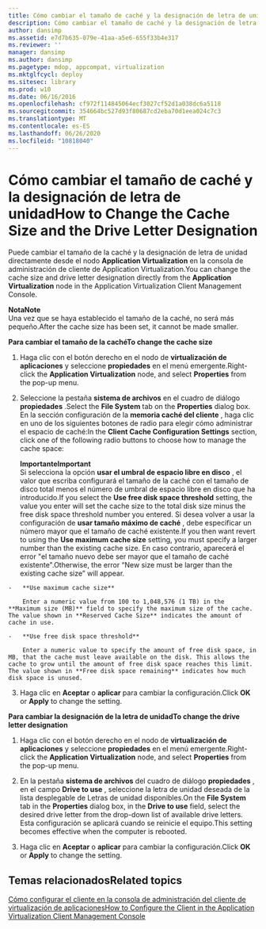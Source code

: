 ```yaml
---
title: Cómo cambiar el tamaño de caché y la designación de letra de unidad
description: Cómo cambiar el tamaño de caché y la designación de letra de unidad
author: dansimp
ms.assetid: e7d7b635-079e-41aa-a5e6-655f33b4e317
ms.reviewer: ''
manager: dansimp
ms.author: dansimp
ms.pagetype: mdop, appcompat, virtualization
ms.mktglfcycl: deploy
ms.sitesec: library
ms.prod: w10
ms.date: 06/16/2016
ms.openlocfilehash: cf972f114845064ecf3027cf52d1a038dc6a5118
ms.sourcegitcommit: 354664bc527d93f80687cd2eba70d1eea024c7c3
ms.translationtype: MT
ms.contentlocale: es-ES
ms.lasthandoff: 06/26/2020
ms.locfileid: "10818040"
---
```

# <span data-ttu-id="ad31f-103">Cómo cambiar el tamaño de caché y la designación de letra de unidad</span><span class="sxs-lookup"><span data-stu-id="ad31f-103">How to Change the Cache Size and the Drive Letter Designation</span></span>


<span data-ttu-id="ad31f-104">Puede cambiar el tamaño de la caché y la designación de letra de unidad directamente desde el nodo **Application Virtualization** en la consola de administración de cliente de Application Virtualization.</span><span class="sxs-lookup"><span data-stu-id="ad31f-104">You can change the cache size and drive letter designation directly from the **Application Virtualization** node in the Application Virtualization Client Management Console.</span></span>

**<span data-ttu-id="ad31f-105">Nota</span><span class="sxs-lookup"><span data-stu-id="ad31f-105">Note</span></span>**  
<span data-ttu-id="ad31f-106">Una vez que se haya establecido el tamaño de la caché, no será más pequeño.</span><span class="sxs-lookup"><span data-stu-id="ad31f-106">After the cache size has been set, it cannot be made smaller.</span></span>



**<span data-ttu-id="ad31f-107">Para cambiar el tamaño de la caché</span><span class="sxs-lookup"><span data-stu-id="ad31f-107">To change the cache size</span></span>**

1.  <span data-ttu-id="ad31f-108">Haga clic con el botón derecho en el nodo de **virtualización de aplicaciones** y seleccione **propiedades** en el menú emergente.</span><span class="sxs-lookup"><span data-stu-id="ad31f-108">Right-click the **Application Virtualization** node, and select **Properties** from the pop-up menu.</span></span>

2.  <span data-ttu-id="ad31f-109">Seleccione la pestaña **sistema de archivos** en el cuadro de diálogo **propiedades** .</span><span class="sxs-lookup"><span data-stu-id="ad31f-109">Select the **File System** tab on the **Properties** dialog box.</span></span> <span data-ttu-id="ad31f-110">En la sección configuración de la **memoria caché del cliente** , haga clic en uno de los siguientes botones de radio para elegir cómo administrar el espacio de caché:</span><span class="sxs-lookup"><span data-stu-id="ad31f-110">In the **Client Cache Configuration Settings** section, click one of the following radio buttons to choose how to manage the cache space:</span></span>

    **<span data-ttu-id="ad31f-111">Importante</span><span class="sxs-lookup"><span data-stu-id="ad31f-111">Important</span></span>**  
    <span data-ttu-id="ad31f-112">Si selecciona la opción **usar el umbral de espacio libre en disco** , el valor que escriba configurará el tamaño de la caché con el tamaño de disco total menos el número de umbral de espacio libre en disco que ha introducido.</span><span class="sxs-lookup"><span data-stu-id="ad31f-112">If you select the **Use free disk space threshold** setting, the value you enter will set the cache size to the total disk size minus the free disk space threshold number you entered.</span></span> <span data-ttu-id="ad31f-113">Si desea volver a usar la configuración de **usar tamaño máximo de caché** , debe especificar un número mayor que el tamaño de caché existente.</span><span class="sxs-lookup"><span data-stu-id="ad31f-113">If you then want revert to using the **Use maximum cache size** setting, you must specify a larger number than the existing cache size.</span></span> <span data-ttu-id="ad31f-114">En caso contrario, aparecerá el error "el tamaño nuevo debe ser mayor que el tamaño de caché existente".</span><span class="sxs-lookup"><span data-stu-id="ad31f-114">Otherwise, the error “New size must be larger than the existing cache size” will appear.</span></span>



~~~
-   **Use maximum cache size**

    Enter a numeric value from 100 to 1,048,576 (1 TB) in the **Maximum size (MB)** field to specify the maximum size of the cache. The value shown in **Reserved Cache Size** indicates the amount of cache in use.

-   **Use free disk space threshold**

    Enter a numeric value to specify the amount of free disk space, in MB, that the cache must leave available on the disk. This allows the cache to grow until the amount of free disk space reaches this limit. The value shown in **Free disk space remaining** indicates how much disk space is unused.
~~~

3. <span data-ttu-id="ad31f-115">Haga clic en **Aceptar** o **aplicar** para cambiar la configuración.</span><span class="sxs-lookup"><span data-stu-id="ad31f-115">Click **OK** or **Apply** to change the setting.</span></span>

**<span data-ttu-id="ad31f-116">Para cambiar la designación de la letra de unidad</span><span class="sxs-lookup"><span data-stu-id="ad31f-116">To change the drive letter designation</span></span>**

1.  <span data-ttu-id="ad31f-117">Haga clic con el botón derecho en el nodo de **virtualización de aplicaciones** y seleccione **propiedades** en el menú emergente.</span><span class="sxs-lookup"><span data-stu-id="ad31f-117">Right-click the **Application Virtualization** node, and select **Properties** from the pop-up menu.</span></span>

2.  <span data-ttu-id="ad31f-118">En la pestaña **sistema de archivos** del cuadro de diálogo **propiedades** , en el campo **Drive to use** , seleccione la letra de unidad deseada de la lista desplegable de Letras de unidad disponibles.</span><span class="sxs-lookup"><span data-stu-id="ad31f-118">On the **File System** tab in the **Properties** dialog box, in the **Drive to use** field, select the desired drive letter from the drop-down list of available drive letters.</span></span> <span data-ttu-id="ad31f-119">Esta configuración se aplicará cuando se reinicie el equipo.</span><span class="sxs-lookup"><span data-stu-id="ad31f-119">This setting becomes effective when the computer is rebooted.</span></span>

3.  <span data-ttu-id="ad31f-120">Haga clic en **Aceptar** o **aplicar** para cambiar la configuración.</span><span class="sxs-lookup"><span data-stu-id="ad31f-120">Click **OK** or **Apply** to change the setting.</span></span>

## <span data-ttu-id="ad31f-121">Temas relacionados</span><span class="sxs-lookup"><span data-stu-id="ad31f-121">Related topics</span></span>


[<span data-ttu-id="ad31f-122">Cómo configurar el cliente en la consola de administración del cliente de virtualización de aplicaciones</span><span class="sxs-lookup"><span data-stu-id="ad31f-122">How to Configure the Client in the Application Virtualization Client Management Console</span></span>](how-to-configure-the-client-in-the-application-virtualization-client-management-console.md)









